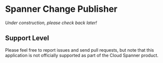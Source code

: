 # Spanner Change Publisher

*Under construction, please check back later!*

## Support Level
Please feel free to report issues and send pull requests, but note that this
application is not officially supported as part of the Cloud Spanner product.
